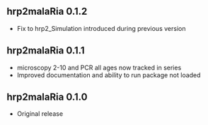 ## hrp2malaRia 0.1.2

* Fix to hrp2_Simulation introduced during previous version

## hrp2malaRia 0.1.1

* microscopy 2-10 and PCR all ages now tracked in series
* Improved documentation and ability to run package not loaded

## hrp2malaRia 0.1.0

* Original release
